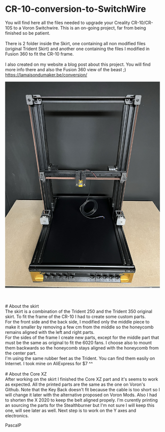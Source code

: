 # CR-10-conversion-to-SwitchWire

You will find here all the files needed to upgrade your Creality CR-10/CR-10S to a Voron Switchwire. This is an on-going project, far from being finished so be patient. <br />
<br />
There is 2 folder inside the Skirt, one containing all non modified files (original Trident Skirt) and another one containing the files I modified in Fusion 360 to fit the CR-10 frame.
<br />
<br />
I also created on my website a blog post about this project. You will find more info there and also the Fusion 360 view of the beast ;)
<br />
https://lamaisondumaker.be/conversion/ 

![Overall view](https://github.com/PascalPoeck/CR-10-conversion-to-SwitchWire/blob/main/images/IMG_1023.JPEG)

<br />
<br />
# About the skirt
<br />
The skirt is a combination of the Trident 250 and the Trident 350 original skirt. To fit the frame of the CR-10 I had to create some custom parts. 
<br />
For the front side and the back side, I modified only the middle piece to make it smaller by removing a few cm from the middle so the honeycomb remains aligned with the left and right parts.
<br />
For the sides of the frame I create new parts, except for the middle part that must be the same as original to fit the 6020 fans. I choose also to mount them backwards so the honeycomb stays aligned with the honeycomb from the center part.
<br />
I'm using the same rubber feet as the Trident. You can find them easily on Internet. I took mine on AliExpress for $7 ^^
<br />
<br />
# About the Core XZ
<br />
After working on the skirt I finished the Core XZ part and it's seems to work as expected. All the printed parts are the same as the one on Voron's Github. 
Note that the Key Back doesn't fit because the cable is too short so I will change it later with the alternative proposed on Voron Mods. 
Also I had to shorten the X 2020 to keep the belt aligned propely.
I'm curently printing an sourcing the parts for the Stealthburner but I'm not sure I will keep this one, will see later as well.
Next step is to work on the Y axes and electronics.

<br />

PascalP
